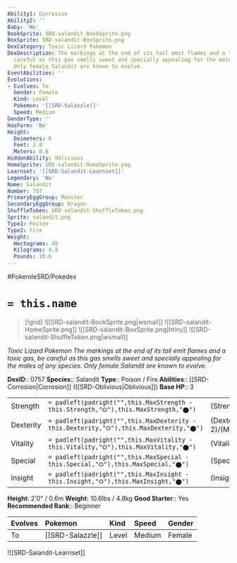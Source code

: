 ```yaml
---
Ability1: Corrosion
Ability2: ''
Baby: 'No'
BookSprite: SRD-salandit-BookSprite.png
BoxSprite: SRD-salandit-BoxSprite.png
DexCategory: Toxic Lizard Pokemon
DexDescription: The markings at the end of its tail emit flames and a toxic gas, be
  careful as this gas smells sweet and specially appealing for the males of any species.
  Only female Salandit are known to evolve.
EventAbilities: ''
Evolutions:
- Evolves: To
  Gender: Female
  Kind: Level
  Pokemon: '[[SRD-Salazzle]]'
  Speed: Medium
GenderType: ''
HasForm: 'No'
Height:
  Deimeters: 6
  Feet: 2.0
  Meters: 0.6
HiddenAbility: Oblivious
HomeSprite: SRD-salandit-HomeSprite.png
Learnset: '[[SRD-Salandit-Learnset]]'
Legendary: 'No'
Name: Salandit
Number: 757
PrimaryEggGroup: Monster
SecondaryEggGroup: Dragon
ShuffleToken: SRD-salandit-ShuffleToken.png
Sprite: salandit.png
Type1: Poison
Type2: Fire
Weight:
  Hectograms: 48
  Kilograms: 4.8
  Pounds: 10.6
---
```


#PokeroleSRD/Pokedex

# `= this.name`

> [!grid]
> ![[SRD-salandit-BookSprite.png|wsmall]]
> ![[SRD-salandit-HomeSprite.png]]
> ![[SRD-salandit-BoxSprite.png|htiny]]
> ![[SRD-salandit-ShuffleToken.png|wsmall]]


*Toxic Lizard Pokemon*
*The markings at the end of its tail emit flames and a toxic gas, be careful as this gas smells sweet and specially appealing for the males of any species. Only female Salandit are known to evolve.*

**DexID**:: 0757
**Species**:: Salandit
**Type**:: Poison / Fire
**Abilities**:: [[SRD-Corrosion|Corrosion]] ([[SRD-Oblivious|Oblivious]])
**Base HP**:: 3

|           |                                                                                        |                                          |
| --------- | -------------------------------------------------------------------------------------- | ---------------------------------------- |
| Strength  | `= padleft(padright("",this.MaxStrength - this.Strength,"⭘"),this.MaxStrength,"⬤")`    | (Strength::1)/(MaxStrength::3)   |
| Dexterity | `= padleft(padright("",this.MaxDexterity - this.Dexterity,"⭘"),this.MaxDexterity,"⬤")` | (Dexterity:: 2)/(MaxDexterity::5) |
| Vitality  | `= padleft(padright("",this.MaxVitality - this.Vitality,"⭘"),this.MaxVitality,"⬤")`    | (Vitality::1)/(MaxVitality::3)   |
| Special   | `= padleft(padright("",this.MaxSpecial - this.Special,"⭘"),this.MaxSpecial,"⬤")`       | (Special::2)/(MaxSpecial::5)     |
| Insight   | `= padleft(padright("",this.MaxInsight - this.Insight,"⭘"),this.MaxInsight,"⬤")`       | (Insight::2)/(MaxInsight::4)     |

**Height**: 2'0" / 0.6m
**Weight**: 10.6lbs / 4.8kg
**Good Starter**:: Yes
**Recommended Rank**:: Beginner

| Evolves   | Pokemon          | Kind   | Speed   | Gender   |
|:----------|:-----------------|:-------|:--------|:---------|
| To        | [[SRD-Salazzle]] | Level  | Medium  | Female   |

![[SRD-Salandit-Learnset]]